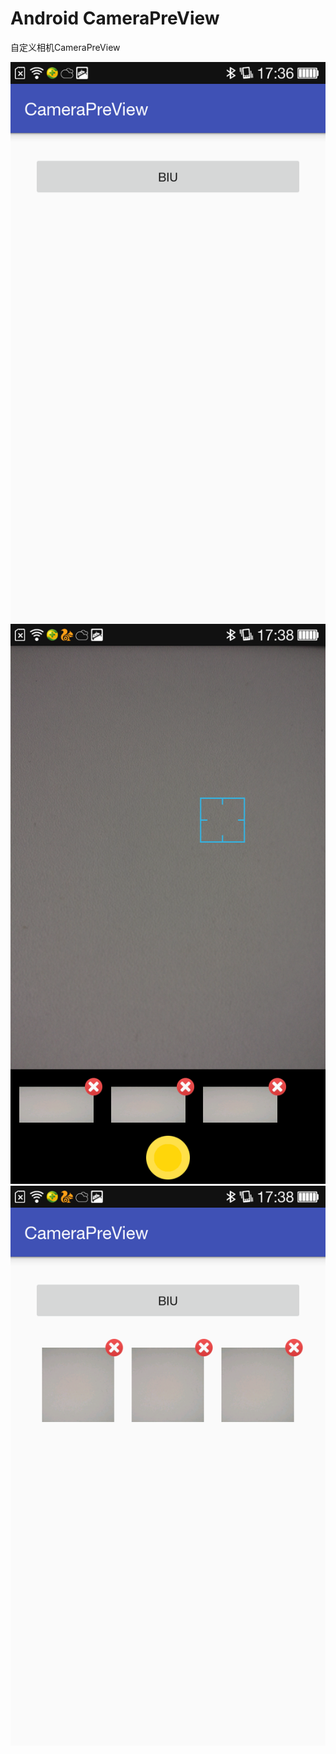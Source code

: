 # Android CameraPreView

自定义相机CameraPreView

![Alt text](/images/1.png)
![Alt text](/images/2.png)
![Alt text](/images/3.png)
